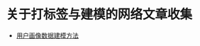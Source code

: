 关于打标签与建模的网络文章收集
=================================================================================

+ [用户画像数据建模方法](https://yq.aliyun.com/articles/9017)